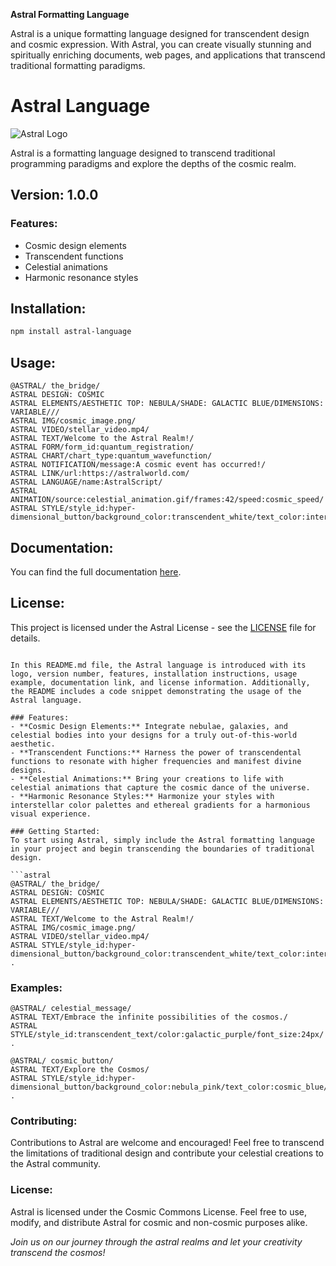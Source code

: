 **Astral Formatting Language**

Astral is a unique formatting language designed for transcendent design and cosmic expression. With Astral, you can create visually stunning and spiritually enriching documents, web pages, and applications that transcend traditional formatting paradigms.

# Astral Language

![Astral Logo](astral_logo.png)

Astral is a formatting language designed to transcend traditional programming paradigms and explore the depths of the cosmic realm.

## Version: 1.0.0

### Features:
- Cosmic design elements
- Transcendent functions
- Celestial animations
- Harmonic resonance styles

## Installation:

```bash
npm install astral-language
```

## Usage:

```astral
@ASTRAL/ the_bridge/
ASTRAL DESIGN: COSMIC
ASTRAL ELEMENTS/AESTHETIC TOP: NEBULA/SHADE: GALACTIC BLUE/DIMENSIONS: VARIABLE///
ASTRAL IMG/cosmic_image.png/
ASTRAL VIDEO/stellar_video.mp4/
ASTRAL TEXT/Welcome to the Astral Realm!/
ASTRAL FORM/form_id:quantum_registration/
ASTRAL CHART/chart_type:quantum_wavefunction/
ASTRAL NOTIFICATION/message:A cosmic event has occurred!/
ASTRAL LINK/url:https://astralworld.com/
ASTRAL LANGUAGE/name:AstralScript/
ASTRAL ANIMATION/source:celestial_animation.gif/frames:42/speed:cosmic_speed/
ASTRAL STYLE/style_id:hyper-dimensional_button/background_color:transcendent_white/text_color:interstellar_gold/border_radius:8px/
```

## Documentation:
You can find the full documentation [here](docs/documentation.md).

## License:
This project is licensed under the Astral License - see the [LICENSE](LICENSE) file for details.

```

In this README.md file, the Astral language is introduced with its logo, version number, features, installation instructions, usage example, documentation link, and license information. Additionally, the README includes a code snippet demonstrating the usage of the Astral language.

### Features:
- **Cosmic Design Elements:** Integrate nebulae, galaxies, and celestial bodies into your designs for a truly out-of-this-world aesthetic.
- **Transcendent Functions:** Harness the power of transcendental functions to resonate with higher frequencies and manifest divine designs.
- **Celestial Animations:** Bring your creations to life with celestial animations that capture the cosmic dance of the universe.
- **Harmonic Resonance Styles:** Harmonize your styles with interstellar color palettes and ethereal gradients for a harmonious visual experience.

### Getting Started:
To start using Astral, simply include the Astral formatting language in your project and begin transcending the boundaries of traditional design.

```astral
@ASTRAL/ the_bridge/
ASTRAL DESIGN: COSMIC
ASTRAL ELEMENTS/AESTHETIC TOP: NEBULA/SHADE: GALACTIC BLUE/DIMENSIONS: VARIABLE///
ASTRAL TEXT/Welcome to the Astral Realm!/
ASTRAL IMG/cosmic_image.png/
ASTRAL VIDEO/stellar_video.mp4/
ASTRAL STYLE/style_id:hyper-dimensional_button/background_color:transcendent_white/text_color:interstellar_gold/border_radius:8px/
.
```

### Examples:
```astral
@ASTRAL/ celestial_message/
ASTRAL TEXT/Embrace the infinite possibilities of the cosmos./
ASTRAL STYLE/style_id:transcendent_text/color:galactic_purple/font_size:24px/
.
```

```astral
@ASTRAL/ cosmic_button/
ASTRAL TEXT/Explore the Cosmos/
ASTRAL STYLE/style_id:hyper-dimensional_button/background_color:nebula_pink/text_color:cosmic_blue/border_radius:10px/
.
```

### Contributing:
Contributions to Astral are welcome and encouraged! Feel free to transcend the limitations of traditional design and contribute your celestial creations to the Astral community.

### License:
Astral is licensed under the Cosmic Commons License. Feel free to use, modify, and distribute Astral for cosmic and non-cosmic purposes alike.

*Join us on our journey through the astral realms and let your creativity transcend the cosmos!*
